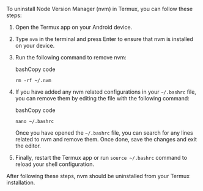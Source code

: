 To uninstall Node Version Manager (nvm) in Termux, you can follow these steps:

1.  Open the Termux app on your Android device.
    
2.  Type `nvm` in the terminal and press Enter to ensure that nvm is installed on your device.
    
3.  Run the following command to remove nvm:
    
    bashCopy code
    
    `rm -rf ~/.nvm`
    
4.  If you have added any nvm related configurations in your `~/.bashrc` file, you can remove them by editing the file with the following command:
    
    bashCopy code
    
    `nano ~/.bashrc`
    
    Once you have opened the `~/.bashrc` file, you can search for any lines related to nvm and remove them. Once done, save the changes and exit the editor.
    
5.  Finally, restart the Termux app or run `source ~/.bashrc` command to reload your shell configuration.
    

After following these steps, nvm should be uninstalled from your Termux installation.